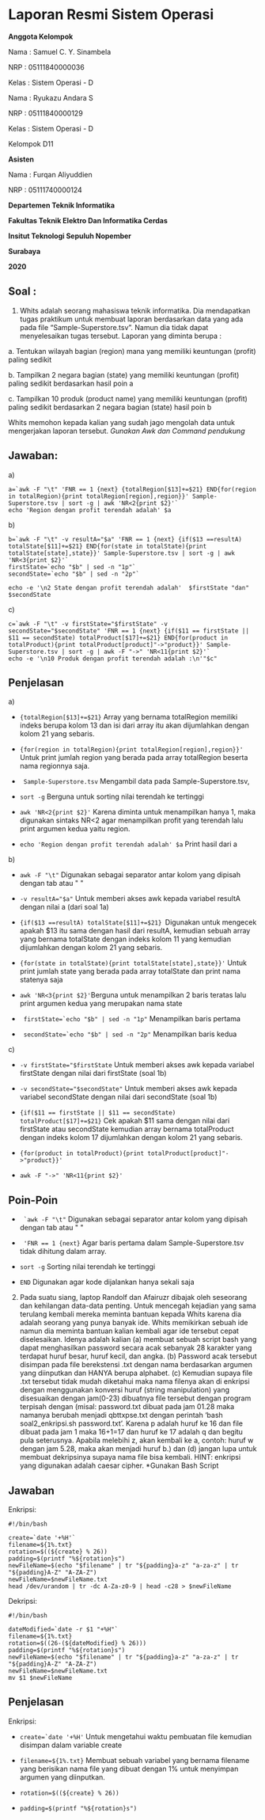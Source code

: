 # Laporan Resmi Sistem Operasi

**Anggota Kelompok**

Nama  : Samuel C. Y. Sinambela

NRP   : 05111840000036

Kelas : Sistem Operasi - D

Nama  : Ryukazu Andara S

NRP   : 05111840000129

Kelas : Sistem Operasi - D

Kelompok D11

**Asisten**

Nama  : Furqan Aliyuddien

NRP   : 05111740000124


**Departemen Teknik Informatika**

**Fakultas Teknik Elektro Dan Informatika Cerdas**

**Insitut Teknologi Sepuluh Nopember**

**Surabaya**

**2020**

**Soal :** 
---
1. Whits adalah seorang mahasiswa teknik informatika. Dia mendapatkan tugas praktikum
untuk membuat laporan berdasarkan data yang ada pada file “Sample-Superstore.tsv”.
Namun dia tidak dapat menyelesaikan tugas tersebut. Laporan yang diminta berupa :

a. Tentukan wilayah bagian (region) mana yang memiliki keuntungan (profit) paling
sedikit

b. Tampilkan 2 negara bagian (state) yang memiliki keuntungan (profit) paling
sedikit berdasarkan hasil poin a

c. Tampilkan 10 produk (product name) yang memiliki keuntungan (profit) paling
sedikit berdasarkan 2 negara bagian (state) hasil poin b

Whits memohon kepada kalian yang sudah jago mengolah data untuk mengerjakan
laporan tersebut.
*Gunakan Awk dan Command pendukung*

**Jawaban**: 
---

a)

```
a=`awk -F "\t" 'FNR == 1 {next} {totalRegion[$13]+=$21} END{for(region in totalRegion){print totalRegion[region],region}}' Sample-Superstore.tsv | sort -g | awk 'NR<2{print $2}'`
echo 'Region dengan profit terendah adalah' $a
```

b)
```
b=`awk -F "\t" -v resultA="$a" 'FNR == 1 {next} {if($13 ==resultA) totalState[$11]+=$21} END{for(state in totalState){print totalState[state],state}}' Sample-Superstore.tsv | sort -g | awk 'NR<3{print $2}'`
firstState=`echo "$b" | sed -n "1p"`
secondState=`echo "$b" | sed -n "2p"`

echo -e '\n2 State dengan profit terendah adalah'  $firstState "dan" $secondState
```

c)
```
c=`awk -F "\t" -v firstState="$firstState" -v secondState="$secondState" 'FNR == 1 {next} {if($11 == firstState || $11 == secondState) totalProduct[$17]+=$21} END{for(product in totalProduct){print totalProduct[product]"->"product}}' Sample-Superstore.tsv | sort -g | awk -F "->" 'NR<11{print $2}'`
echo -e '\n10 Produk dengan profit terendah adalah :\n'"$c"
```
**Penjelasan**
---

a)

* ``` {totalRegion[$13]+=$21} ``` Array yang bernama totalRegion memiliki indeks berupa kolom 13 dan isi dari array itu akan dijumlahkan dengan kolom 21 yang sebaris. 

* ```{for(region in totalRegion){print totalRegion[region],region}}' ``` Untuk print jumlah region yang berada pada array totalRegion beserta nama regionnya saja.

* ``` Sample-Superstore.tsv``` Mengambil data pada Sample-Superstore.tsv, 

* ```sort -g``` Berguna untuk sorting nilai terendah ke tertinggi
* ```awk 'NR<2{print $2}'``` Karena diminta untuk menampilkan hanya 1, maka digunakan sintaks NR<2 agar menampilkan profit yang terendah lalu print argumen kedua yaitu region.

* ```echo 'Region dengan profit terendah adalah' $a``` Print hasil dari a

b)
* ``` awk -F "\t" ``` Digunakan sebagai separator antar kolom yang dipisah dengan tab atau "  "

* ``` -v resultA="$a" ``` Untuk memberi akses awk kepada variabel resultA dengan nilai a (dari soal 1a)

* ```{if($13 ==resultA) totalState[$11]+=$21} ```Digunakan untuk mengecek apakah $13 itu sama dengan hasil dari resultA, kemudian sebuah array yang bernama totalState dengan indeks kolom 11 yang kemudian dijumlahkan dengan kolom 21 yang sebaris.

* ```{for(state in totalState){print totalState[state],state}}'``` Untuk print jumlah state yang berada pada array totalState dan print nama statenya saja

* ```awk 'NR<3{print $2}'```Berguna untuk menampilkan 2 baris teratas lalu print argumen kedua yang merupakan nama state

* ``` firstState=`echo "$b" | sed -n "1p"``` Menampilkan baris pertama
* ``` secondState=`echo "$b" | sed -n "2p"``` Menampilkan baris kedua

c)
* ``` -v firstState="$firstState ``` Untuk memberi akses awk kepada variabel firstState dengan nilai dari firstState (soal 1b)

* ``` -v secondState="$secondState" ``` Untuk memberi akses awk kepada variabel secondState dengan nilai dari secondState (soal 1b)

* ``` {if($11 == firstState || $11 == secondState) totalProduct[$17]+=$21} ``` Cek apakah $11 sama dengan nilai dari firstState atau secondState kemudian array bernama totalProduct dengan indeks kolom 17 dijumlahkan dengan kolom 21 yang sebaris. 

* ``` {for(product in totalProduct){print totalProduct[product]"->"product}}' ```

* ``` awk -F "->" 'NR<11{print $2}' ``` 

**Poin-Poin**
---

* ``` `awk -F "\t"``` Digunakan sebagai separator antar kolom yang dipisah dengan tab atau "  "

* ``` 'FNR == 1 {next}``` Agar baris pertama dalam Sample-Superstore.tsv tidak dihitung dalam array.

* ```sort -g``` Sorting nilai terendah ke tertinggi

* ```END``` Digunakan agar kode dijalankan hanya sekali saja

2. Pada suatu siang, laptop Randolf dan Afairuzr dibajak oleh seseorang dan kehilangan
data-data penting. Untuk mencegah kejadian yang sama terulang kembali mereka
meminta bantuan kepada Whits karena dia adalah seorang yang punya banyak ide.
Whits memikirkan sebuah ide namun dia meminta bantuan kalian kembali agar ide
tersebut cepat diselesaikan. Idenya adalah kalian (a) membuat sebuah script bash yang
dapat menghasilkan password secara acak sebanyak 28 karakter yang terdapat huruf
besar, huruf kecil, dan angka. (b) Password acak tersebut disimpan pada file berekstensi
.txt dengan nama berdasarkan argumen yang diinputkan dan HANYA berupa alphabet.
(c) Kemudian supaya file .txt tersebut tidak mudah diketahui maka nama filenya akan di
enkripsi dengan menggunakan konversi huruf (string manipulation) yang disesuaikan
dengan jam(0-23) dibuatnya file tersebut dengan program terpisah dengan (misal:
password.txt dibuat pada jam 01.28 maka namanya berubah menjadi qbttxpse.txt
dengan perintah ‘bash soal2_enkripsi.sh password.txt’. Karena p adalah huruf ke 16 dan
file dibuat pada jam 1 maka 16+1=17 dan huruf ke 17 adalah q dan begitu pula
seterusnya. Apabila melebihi z, akan kembali ke a, contoh: huruf w dengan jam 5.28,
maka akan menjadi huruf b.) dan (d) jangan lupa untuk membuat dekripsinya supaya
nama file bisa kembali.
HINT: enkripsi yang digunakan adalah caesar cipher.
*Gunakan Bash Script

**Jawaban** 
---
Enkripsi: 
```
#!/bin/bash

create=`date '+%H'`
filename=${1%.txt}
rotation=$((${create} % 26))
padding=$(printf "%${rotation}s")
newFileName=$(echo "$filename" | tr "${padding}a-z" "a-za-z" | tr "${padding}A-Z" "A-ZA-Z")
newFileName=$newFileName.txt
head /dev/urandom | tr -dc A-Za-z0-9 | head -c28 > $newFileName
```

Dekripsi: 
```
#!/bin/bash

dateModified=`date -r $1 "+%H"`
filename=${1%.txt}
rotation=$((26-(${dateModified} % 26)))
padding=$(printf "%${rotation}s")
newFileName=$(echo "$filename" | tr "${padding}a-z" "a-za-z" | tr "${padding}A-Z" "A-ZA-Z")
newFileName=$newFileName.txt
mv $1 $newFileName
```
**Penjelasan**
---
Enkripsi: 
* ```create=`date '+%H'``` Untuk mengetahui waktu pembuatan file kemudian disimpan dalam variable create

* ```filename=${1%.txt}``` Membuat sebuah variabel yang bernama filename yang berisikan nama file yang dibuat dengan 1% untuk menyimpan argumen yang diinputkan.

* ``` rotation=$((${create} % 26)) ```

* ```padding=$(printf "%${rotation}s")```
